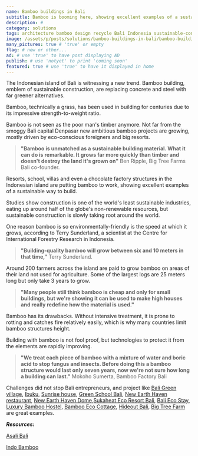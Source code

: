 ```yaml
---
name: Bamboo buildings in Bali
subtitle: Bamboo is booming here, showing excellent examples of a sustainable way to build.
description: #
category: solutions
tags: architecture bamboo design recycle Bali Indonesia sustainable-construction hydro-power learning permaculture
image: /assets/p/posts/solutions/bamboo-buildings-in-bali/bamboo-buildings-in-bali.jpg #for OG and twitter cards
many_pictures: true # 'true' or empty
flag: # new or other...
ad: # use 'true' to have post displaying AD
publish: # use 'notyet' to print 'coming soon'
featured: true # use 'true' to have it displayed in home
---
```

The Indonesian island of Bali is witnessing a new trend. Bamboo building, emblem of sustainable construction, are replacing concrete and steel with far greener alternatives.

Bamboo, technically a grass, has been used in building for centuries due to its impressive strength-to-weight ratio.

Bamboo is not seen as the poor man's timber anymore. Not far from the smoggy Bali capital Denpasar new ambitious bamboo projects are growing, mostly driven by eco-conscious foreigners and big resorts.

>**"Bamboo is unmatched as a sustainable building material. What it can do is remarkable. It grows far more quickly than timber and doesn't destroy the land it's grown on"** Ben Ripple, Big Tree Farms Bali co-founder.

Resorts, school, villas and even a chocolate factory structures in the Indonesian island are putting bamboo to work, showing excellent examples of a sustainable way to build.

Studies show construction is one of the world's least sustainable industries, eating up around half of the globe's non-renewable resources, but sustainable construction is slowly taking root around the world.

One reason bamboo is so environmentally-friendly is the speed at which it grows, according to Terry Sunderland, a scientist at the Centre for International Forestry Research in Indonesia.

>**"Building-quality bamboo will grow between six and 10 meters in that time,"** Terry Sunderland.

Around 200 farmers across the island are paid to grow bamboo on areas of their land not used for agriculture. Some of the largest logs are 25 meters long but only take 3 years to grow.

>**"Many people still think bamboo is cheap and only for small buildings, but we're showing it can be used to make high houses and really redefine how the material is used."**

Bamboo has its drawbacks. Without intensive treatment, it is prone to rotting and catches fire relatively easily, which is why many countries limit bamboo structures height.

Building with bamboo is not fool proof, but technologies to protect it from the elements are rapidly improving.

>**"We treat each piece of bamboo with a mixture of water and boric acid to stop fungus and insects. Before doing this a bamboo structure would last only seven years, now we're not sure how long a building can last."** Mokoho Sumerta, Bamboo Factory Bali


Challenges did not stop Bali entrepreneurs, and project like [Bali Green village](http://greenvillagebali.com/), [Ibuku](http://ibuku.com/), [Sunrise house](https://www.airbnb.co.uk/rooms/798483), [Green School Bali](https://www.greenschool.org/), [New Earth Haven restaurant](https://newearthhaven.com/), [New Earth Haven Dome](https://newearthhaven.com/crystal-dome-amethyst/),[Sukaheat Eco Resort Bali](https://architizer.com/projects/small-bamboo-hall-sukaheat-bali/), [Bali Eco Stay](https://www.baliecostay.com/), [Luxury Bamboo Hostel](https://goo.gl/maps/ooVYYDZLZER2), [Bamboo Eco Cottage](https://goo.gl/maps/Q2Etagk5ZfT2), [Hideout Bali](https://goo.gl/maps/GeuV1tMTTRJ2), [Big Tree Farm](https://bigtreefarms.com/blogs/news/tour-our-bamboo-factory) are great examples.

**_Resources:_**

[Asali Bali](http://www.bamboobali.asia/)

[Indo Bamboo](http://indobamboo.com/bamboo/)
